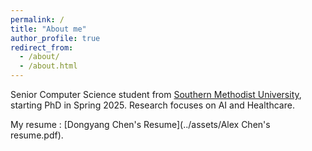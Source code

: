 ```yaml
---
permalink: /
title: "About me"
author_profile: true
redirect_from: 
  - /about/
  - /about.html
---
```


Senior Computer Science student from [Southern Methodist University](https://www.smu.edu/), starting PhD in Spring 2025. Research focuses on AI and Healthcare.

My resume : [Dongyang Chen's Resume](../assets/Alex Chen's resume.pdf).